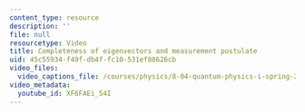 ```yaml
---
content_type: resource
description: ''
file: null
resourcetype: Video
title: Completeness of eigenvectors and measurement postulate
uid: 45c55934-f49f-db4f-fc10-531ef88626cb
video_files:
  video_captions_file: /courses/physics/8-04-quantum-physics-i-spring-2016/video-lectures/part-1/completeness-of-eigenvectors-and-measurement-postulate/XF6FAEi_54I.vtt
video_metadata:
  youtube_id: XF6FAEi_54I
---
```

